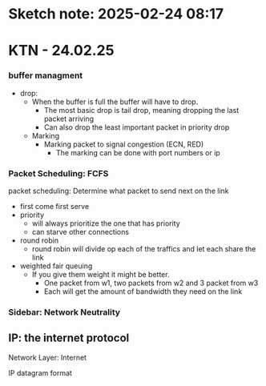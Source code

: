 # Sketch note: 2025-02-24 08:17

# KTN - 24.02.25

### buffer **managment** 

- drop:
	- When the buffer is full the buffer will have to drop.
		- The most basic drop is tail drop, meaning dropping the last packet arriving
		- Can also drop the least important packet in priority drop
	- Marking
		- Marking packet to signal congestion (ECN, RED)
			- The marking can be done with port numbers or ip

### Packet Scheduling: FCFS

packet scheduling: Determine what packet to send next on the link

- first come first serve
- priority
	- will always prioritize the one that has priority
	- can starve other connections
- round robin
	- round robin will divide op each of the traffics and let each share the link
- weighted fair queuing
	- If you give them weight it might be better. 
		- One packet from w1, two packets from w2 and 3 packet from w3
		- Each will get the amount of bandwidth they need on the link

### Sidebar: Network Neutrality



## IP: the internet protocol

Network Layer: Internet

IP datagram format






